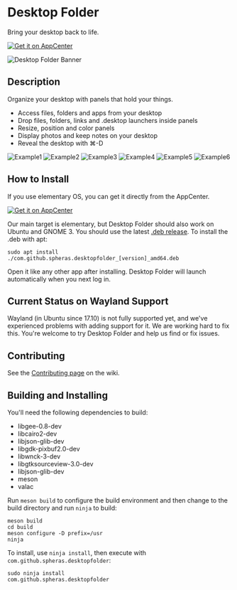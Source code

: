 # Desktop Folder
Bring your desktop back to life.

[![Get it on AppCenter](https://appcenter.elementary.io/badge.svg)](https://appcenter.elementary.io/com.github.spheras.desktopfolder)

![Desktop Folder Banner](https://raw.githubusercontent.com/spheras/desktopfolder/master/etc/banner.png)

## Description
Organize your desktop with panels that hold your things.
- Access files, folders and apps from your desktop
- Drop files, folders, links and .desktop launchers inside panels
- Resize, position and color panels
- Display photos and keep notes on your desktop
- Reveal the desktop with ⌘-D

![Example1](https://raw.githubusercontent.com/spheras/desktopfolder/master/etc/test-color.gif)
![Example2](https://raw.githubusercontent.com/spheras/desktopfolder/master/etc/test-grid.gif)
![Example3](https://raw.githubusercontent.com/spheras/desktopfolder/master/etc/test-item.gif)
![Example4](https://raw.githubusercontent.com/spheras/desktopfolder/master/etc/test-link.gif)
![Example5](https://raw.githubusercontent.com/spheras/desktopfolder/master/etc/test-note.gif)
![Example6](https://raw.githubusercontent.com/spheras/desktopfolder/master/etc/test-photo.gif)

## How to Install
If you use elementary OS, you can get it directly from the AppCenter.

[![Get it on AppCenter](https://appcenter.elementary.io/badge.svg)](https://appcenter.elementary.io/com.github.spheras.desktopfolder)

Our main target is elementary, but Desktop Folder should also work on Ubuntu and GNOME 3. You should use the latest [.deb release](https://github.com/spheras/desktopfolder/releases). To install the .deb with apt:

`sudo apt install ./com.github.spheras.desktopfolder_[version]_amd64.deb`

Open it like any other app after installing. Desktop Folder will launch automatically when you next log in.

## Current Status on Wayland Support

Wayland (in Ubuntu since 17.10) is not fully supported yet, and we've experienced problems with adding support for it. We are working hard to fix this. You're welcome to try Desktop Folder and help us find or fix issues.

## Contributing

See the [Contributing page](https://github.com/spheras/desktopfolder/wiki/Contributing) on the wiki.

## Building and Installing
You'll need the following dependencies to build:

* libgee-0.8-dev
* libcairo2-dev
* libjson-glib-dev
* libgdk-pixbuf2.0-dev
* libwnck-3-dev
* libgtksourceview-3.0-dev
* libjson-glib-dev
* meson
* valac

Run `meson build` to configure the build environment and then change to the build directory and run `ninja` to build:

    meson build
    cd build
    meson configure -D prefix=/usr
    ninja

To install, use `ninja install`, then execute with `com.github.spheras.desktopfolder`:

    sudo ninja install
    com.github.spheras.desktopfolder
